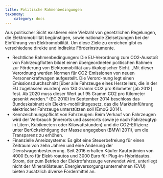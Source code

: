 ```yaml
---
title: Politische Rahmenbedingungen
taxonomy:
    category: docs
---
```

Aus politischer Sicht existieren eine Vielzahl von gesetzlichen Regelungen, die Elektromobilität begünstigen, sowie nationale Zielsetzungen bei der Einführung von Elektromobilität. Um diese Ziele zu erreichen gibt es verschiedene direkte und indirekte Förderinstrumente.

- Rechtliche Rahmenbedingungen: Die EU-Verordnung zum CO2-Ausstoß von Fahrzeugflotten bildet einen übergeordneten politischen Rahmen zur Förderung von Elektromobilität aus ökologischer Sicht. „Mit dieser Verordnung werden Normen für CO2-Emissionen von neuen Personenkraftwagen aufgestellt. Die Verord-nung legt einen Emissionsdurchschnitt [über alle Fahrzeuge eines Herstellers, die in der EU zugelassen wurden] von 130 Gramm CO2 pro Kilometer [ab 2012] fest. Ab 2020 muss dieser Wert auf 95 Gramm CO2 pro Kilometer gesenkt werden.“ (EC 2010) Im September 2014 beschloss das Bundeskabinett ein Elektro-mobilitätsgesetz, das die Markteinführung elektrischer Fahrzeuge unterstützen soll (EmoG 2014).
- Kennzeichnungspflicht von Fahrzeugen: Beim Verkauf von Fahrzeugen wird der Verbrauch (innerorts und asserorts sowie je nach Fahrzeugtyp in Litern, Kubikmetern oder Kilowattstunden) und die CO2-Effizienz unter Berücksichtigung der Masse angegeben (BMWi 2011), um die Transparenz zu erhöhen.
- Finanzielle Anreizsysteme: Es gibt eine Steuerbefreiung für einen Zeitraum von zehn Jahren und eine Änderung der Dienstwagenbesteuerung. Seit 2016 erhalten Käufer Kaufprämien von 4000 Euro für Elekt-roautos und 3000 Euro für Plug-in-Hybridautos. Strom, der zum Betrieb der Elektrofahrzeuge verwendet wird, unterliegt nicht der Mineralölsteuer. Energieversorgungsunternehmen (EVU) bieten zusätzlich diverse Fördermittel an.
